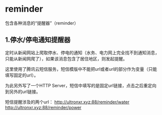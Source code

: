 # reminder

包含各种消息的“提醒器”（reminder）

## 1.停水/停电通知提醒器

定时从新闻网站上爬取停水、停电的通知（水务、电力网上完全找不到通知消息，只能从新闻网爬了），如果该消息包含了居住地区，则发起提醒。

这里使用了腾讯云短信服务，短信模版中不能把url或者url的部分作为变量（只能填写固定的url）。

为此另外写了一个HTTP Server，短信中填写的是固定url链接，点击之后重定向到另外的url链接。

短信提醒涉及的两个url：
http://ultronxr.xyz:88/reminder/water
http://ultronxr.xyz:88/reminder/power


